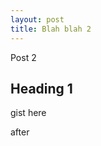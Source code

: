 ```yaml
---
layout: post
title: Blah blah 2
---
```


Post 2

Heading 1
---------

gist here
<script src="https://gist.github.com/1941050.js?file=install"></script>

	
after
